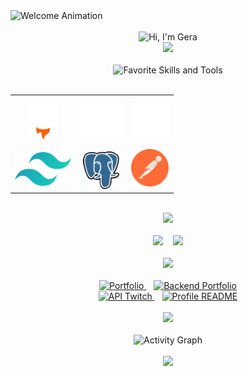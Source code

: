 <div align="left">
  <img src="https://readme-typing-svg.demolab.com?font=Source+Code+Pro&weight=600&size=24&duration=3000&pause=999999999&repeat=false&color=9745F5&center=true&vCenter=true&width=435&lines=Welcome+to+my+GitHub+Profile!" alt="Welcome Animation" />
</div>
<br/>
<!-- Typing Animation Header -->
<div align="center">
    <img src="https://readme-typing-svg.demolab.com?font=Source+Code+Pro&weight=600&size=30&duration=4000&pause=1000&color=9745F5&center=true&vCenter=true&random=false&width=435&lines=$+echo+%22Hi%2C+I%27m+Gera%22" alt="Hi, I'm Gera" />
</div>
<div align="center">
    <img src="https://capsule-render.vercel.app/api?type=soft&color=9745F5&height=1&section=header"/>
</div>

<br/>

<!-- Skills & Tools Section -->
<div align="center">
    <img src="https://readme-typing-svg.demolab.com?font=Source+Code+Pro&weight=600&size=24&duration=3000&pause=999999999&repeat=false&color=9745F5&center=true&vCenter=true&random=false&width=435&lines=Favorite+Skills+and+Tools" alt="Favorite Skills and Tools" />
</div>

<table align="center" width="800px">
  <tr>
  <br/>
    <td align="center">
      <img height="64px" src="svg/Astro_dark.svg" alt="Astro" title="Astro"/>
      <br/><br/>
      <img height="54px" src="svg/Tailwindcss.svg" alt="Tailwindcss" title="Tailwindcss"/>
    </td>
    <td align="center">
      <img height="68px" src="svg/Expressjs_dark.svg" alt="Express.js" title="Express.js"/>
      <br/><br/>
      <img height="60px" src="svg/Postgresql.svg" alt="Postgresql" title="PostgreSQL"/>
    </td>
    <td align="center">
      <img height="60px" src="svg/Github_dark.svg" alt="Github" title="Github"/>
      <br/><br/>
      <img height="60px" src="svg/Postman.svg" alt="Postman" title="Postman"/>
    </td>
  </tr>
</table>

<br/>
<div align="center">
    <img src="https://capsule-render.vercel.app/api?type=soft&color=9745F5&height=1&section=header"/>
</div>
<br/>

<!-- GitHub Stats Section -->
<div align="center">
    <img height="180em" src="https://github-readme-streak-stats.herokuapp.com/?user=hk4u-dxv&theme=midnight-purple&hide_border=true"/>
    &nbsp;&nbsp;
    <img height="180em" src="https://github-readme-stats.vercel.app/api/top-langs/?username=hk4u-dxv&theme=midnight-purple&hide_border=true&layout=compact&langs_count=8"/>
</div>

<br/>
<div align="center">
    <img src="https://capsule-render.vercel.app/api?type=soft&color=9745F5&height=1&section=header"/>
</div>
<br/>

<!-- Featured Projects Section -->
<div align="center">
    <a href="https://github.com/hk4u-dxv/hk4u-dxv.portfolio">
        <img src="https://github-readme-stats.vercel.app/api/pin/?username=hk4u-dxv&repo=hk4u-dxv.portfolio&border_color=9745F5&bg_color=0D1117&title_color=C9D1D9&text_color=8B949E&icon_color=9745F5" alt="Portfolio">
    </a>
    &nbsp;&nbsp;
    <a href="https://github.com/hk4u-dxv/backend.hk4u-dxv.portfolio">
        <img src="https://github-readme-stats.vercel.app/api/pin/?username=hk4u-dxv&repo=backend.hk4u-dxv.portfolio&border_color=9745F5&bg_color=0D1117&title_color=C9D1D9&text_color=8B949E&icon_color=9745F5" alt="Backend Portfolio">
    </a>
</div>

<div align="center">
    <a href="https://github.com/hk4u-dxv/API-Twitch-for-Streaming">
        <img src="https://github-readme-stats.vercel.app/api/pin/?username=hk4u-dxv&repo=API-Twitch-for-Streaming&border_color=9745F5&bg_color=0D1117&title_color=C9D1D9&text_color=8B949E&icon_color=9745F5" alt="API Twitch">
    </a>
    &nbsp;&nbsp;
    <a href="https://github.com/hk4u-dxv/hk4u-dxv">
        <img src="https://github-readme-stats.vercel.app/api/pin/?username=hk4u-dxv&repo=hk4u-dxv&border_color=9745F5&bg_color=0D1117&title_color=C9D1D9&text_color=8B949E&icon_color=9745F5" alt="Profile README">
    </a>
</div>

<br/>
<div align="center">
    <img src="https://capsule-render.vercel.app/api?type=soft&color=9745F5&height=1&section=header"/>
</div>
<br/>

<!-- Activity Graph Section -->
<div align="center">
    <img src="https://github-readme-activity-graph.vercel.app/graph?username=hk4u-dxv&custom_title=hk4u-dxv's%20Activity%20Graph&bg_color=0D1117&color=9745F5&line=9745F5&point=9745F5&area_color=9745F5&title_color=FFFFFF&area=true&hide_border=true&range=all_time" alt="Activity Graph" />
</div>

<br/>
<div align="center">
    <img src="https://capsule-render.vercel.app/api?type=soft&color=9745F5&height=1&section=header"/>
</div>